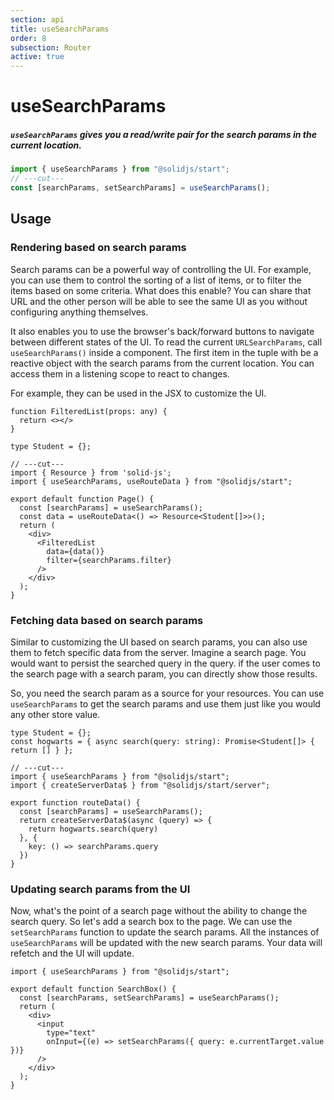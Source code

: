 ```yaml
---
section: api
title: useSearchParams
order: 8
subsection: Router
active: true
---
```


# useSearchParams

##### `useSearchParams` gives you a read/write pair for the search params in the current location.

<div class="text-lg">

```ts twoslash
import { useSearchParams } from "@solidjs/start";
// ---cut---
const [searchParams, setSearchParams] = useSearchParams();
```

</div>

<table-of-contents></table-of-contents>

## Usage

### Rendering based on search params

Search params can be a powerful way of controlling the UI. For example, you can use them to control the sorting of a list of items, or to filter the items based on some criteria. What does this enable? You can share that URL and the other person will be able to see the same UI as you without configuring anything themselves.

It also enables you to use the browser's back/forward buttons to navigate between different states of the UI. To read the current `URLSearchParams`, call `useSearchParams()` inside a component. The first item in the tuple with be a reactive object with the search params from the current location. You can access them in a listening scope to react to changes.

For example, they can be used in the JSX to customize the UI.

```tsx twoslash {5,11}
function FilteredList(props: any) {
  return <></>
}

type Student = {};

// ---cut---
import { Resource } from 'solid-js';
import { useSearchParams, useRouteData } from "@solidjs/start";

export default function Page() {
  const [searchParams] = useSearchParams();
  const data = useRouteData<() => Resource<Student[]>>();
  return (
    <div>
      <FilteredList
        data={data()}
        filter={searchParams.filter}
      />
    </div>
  );
}
```

### Fetching data based on search params

Similar to customizing the UI based on search params, you can also use them to fetch specific data from the server. Imagine a search page. You would want to persist the searched query in the query. if the user comes to the search page with a search param, you can directly show those results.

So, you need the search param as a source for your resources. You can use `useSearchParams` to get the search params and use them just like you would any other store value.

```tsx twoslash {5,9} filename="routes/search.tsx"
type Student = {};
const hogwarts = { async search(query: string): Promise<Student[]> { return [] } };

// ---cut---
import { useSearchParams } from "@solidjs/start";
import { createServerData$ } from "@solidjs/start/server";

export function routeData() {
  const [searchParams] = useSearchParams();
  return createServerData$(async (query) => {
    return hogwarts.search(query)
  }, {
    key: () => searchParams.query
  })
}
```

### Updating search params from the UI

Now, what's the point of a search page without the ability to change the search query. So let's add a search box to the page. We can use the `setSearchParams` function to update the search params. All the instances of `useSearchParams` will be updated with the new search params. Your data will refetch and the UI will update.

```tsx twoslash {4,9} filename="routes/search.tsx"
import { useSearchParams } from "@solidjs/start";

export default function SearchBox() {
  const [searchParams, setSearchParams] = useSearchParams();
  return (
    <div>
      <input
        type="text"
        onInput={(e) => setSearchParams({ query: e.currentTarget.value })}
      />
    </div>
  );
}
```
